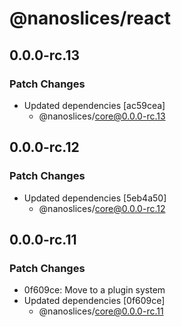 # @nanoslices/react

## 0.0.0-rc.13

### Patch Changes

- Updated dependencies [ac59cea]
  - @nanoslices/core@0.0.0-rc.13

## 0.0.0-rc.12

### Patch Changes

- Updated dependencies [5eb4a50]
  - @nanoslices/core@0.0.0-rc.12

## 0.0.0-rc.11

### Patch Changes

- 0f609ce: Move to a plugin system
- Updated dependencies [0f609ce]
  - @nanoslices/core@0.0.0-rc.11
